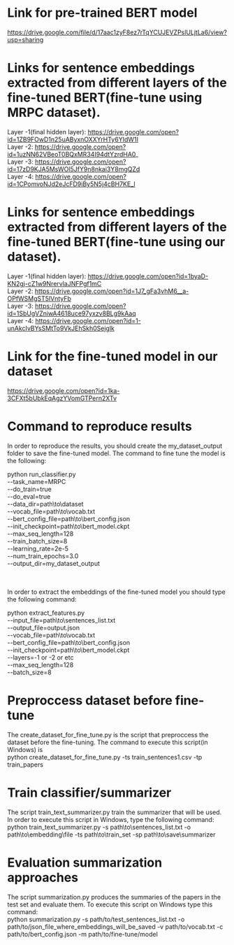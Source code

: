 # Link for pre-trained BERT model
https://drive.google.com/file/d/17aac1zyF8ez7rTqYCUJEVZPslULjtLa6/view?usp=sharing

# Links for sentence embeddings extracted from different layers of the fine-tuned BERT(fine-tune using MRPC dataset).

Layer -1(final hidden layer): https://drive.google.com/open?id=1ZB9FOwD1n25uAByxnOXXYrHTy6YIdW1I <br /> 
Layer -2: https://drive.google.com/open?id=1uzNN62VBeoT0BQxMR34I94dtYzrdHA0_ <br /> 
Layer -3: https://drive.google.com/open?id=17zD9KJA5MsWOl5JfY9n8nkai3Y8mgQZd <br /> 
Layer -4: https://drive.google.com/open?id=1CPomvoNJd2eJcFD9iBy5N5j4cBH7KE_l <br /> 



# Links for sentence embeddings extracted from different layers of the fine-tuned BERT(fine-tune using our dataset).

Layer -1(final hidden layer): https://drive.google.com/open?id=1byaD-KN2gj-cZ1w9NrervlaJNFPgf1mC <br /> 
Layer -2: https://drive.google.com/open?id=1J7_gFa3vhM6__a-OPfWSMgST5lVntyFb <br /> 
Layer -3: https://drive.google.com/open?id=1SbUgVZniwA4618uce97yxzv8BLg9kAaq <br /> 
Layer -4: https://drive.google.com/open?id=1-unAkcIvBYsSMtTo9VkJEhSkh0Sejglk <br /> 

# Link for the fine-tuned model in our dataset

https://drive.google.com/open?id=1ka-3CFXt5bUbkEqAgzYVomGTPern2XTv

# Command to reproduce results

In order to reproduce the results, you should create the my_dataset_output folder to save the fine-tuned model. The command to fine tune the model is the following:<br>

python run_classifier.py <br>--task_name=MRPC <br>--do_train=true <br>--do_eval=true <br>--data_dir=path\to\dataset <br> --vocab_file=path\to\vocab.txt <br>--bert_config_file=path\to\bert_config.json <br>--init_checkpoint=path\to\bert_model.ckpt <br>--max_seq_length=128 <br>--train_batch_size=8 <br>--learning_rate=2e-5 <br>--num_train_epochs=3.0 <br>--output_dir=my_dataset_output

<br><br>
In order to extract the embeddings of the fine-tuned model you should type the following command:<br>

python extract_features.py<br> --input_file=path\to\sentences_list.txt <br>--output_file=output.json <br>--vocab_file=path\to\vocab.txt <br>--bert_config_file=path\to\bert_config.json <br>--init_checkpoint=path\to\bert_model.ckpt  <br>--layers=-1 or -2 or etc  <br>--max_seq_length=128 <br>--batch_size=8

# Preproccess dataset before fine-tune

The create_dataset_for_fine_tune.py is the script that preproccess the dataset before the fine-tuning. The command to execute this script(in Windows) is <br>
python create_dataset_for_fine_tune.py -ts train_sentences1.csv -tp train_papers

# Train classifier/summarizer

The script train_text_summarizer.py train the summarizer that will be used. In order to execute this script in Windows, type the following command:<br>
python train_text_summarizer.py -s path\to\sentences_list.txt -o path\to\embedding\file -ts path\to\train_set -sp path\to\save\summarizer


# Evaluation summarization approaches

The script summarization.py produces the summaries of the papers in the test set and evaluate them. To execute this script on Windows type this command:<br>
python summarization.py -s path/to/test_sentences_list.txt -o path/to/json_file_where_embeddings_will_be_saved -v path/to/vocab.txt -c path/to/bert_config.json -m path/to/fine-tune/model
